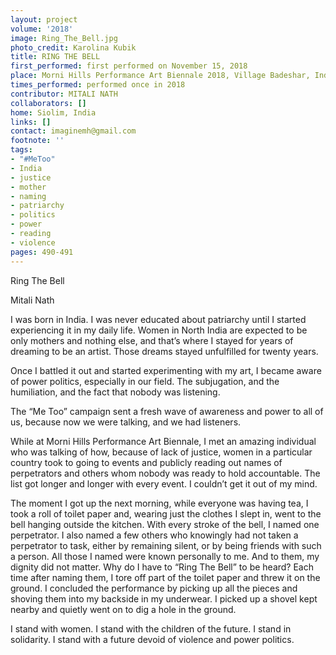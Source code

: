 ```yaml
---
layout: project
volume: '2018'
image: Ring_The_Bell.jpg
photo_credit: Karolina Kubik
title: RING THE BELL
first_performed: first performed on November 15, 2018
place: Morni Hills Performance Art Biennale 2018, Village Badeshar, India
times_performed: performed once in 2018
contributor: MITALI NATH
collaborators: []
home: Siolim, India
links: []
contact: imaginemh@gmail.com
footnote: ''
tags:
- "#MeToo"
- India
- justice
- mother
- naming
- patriarchy
- politics
- power
- reading
- violence
pages: 490-491
---
```




Ring The Bell

Mitali Nath

I was born in India. I was never educated about patriarchy until I started experiencing it in my daily life. Women in North India are expected to be only mothers and nothing else, and that’s where I stayed for years of dreaming to be an artist. Those dreams stayed unfulfilled for twenty years.

Once I battled it out and started experimenting with my art, I became aware of power politics, especially in our field. The subjugation, and the humiliation, and the fact that nobody was listening.

The “Me Too” campaign sent a fresh wave of awareness and power to all of us, because now we were talking, and we had listeners.

While at Morni Hills Performance Art Biennale, I met an amazing individual who was talking of how, because of lack of justice, women in a particular country took to going to events and publicly reading out names of perpetrators and others whom nobody was ready to hold accountable. The list got longer and longer with every event. I couldn’t get it out of my mind.

The moment I got up the next morning, while everyone was having tea, I took a roll of toilet paper and, wearing just the clothes I slept in, went to the bell hanging outside the kitchen. With every stroke of the bell, I named one perpetrator. I also named a few others who knowingly had not taken a perpetrator to task, either by remaining silent, or by being friends with such a person. All those I named were known personally to me. And to them, my dignity did not matter. Why do I have to “Ring The Bell” to be heard? Each time after naming them, I tore off part of the toilet paper and threw it on the ground. I concluded the performance by picking up all the pieces and shoving them into my backside in my underwear. I picked up a shovel kept nearby and quietly went on to dig a hole in the ground.

I stand with women. I stand with the children of the future. I stand in solidarity. I stand with a future devoid of violence and power politics.
